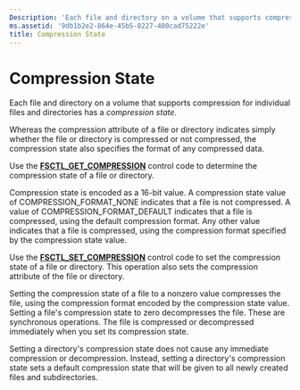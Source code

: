 ```yaml
---
Description: 'Each file and directory on a volume that supports compression for individual files and directories has a compression state.'
ms.assetid: '9db1b2e2-864e-45b5-8227-400cad75222e'
title: Compression State
---
```


# Compression State

Each file and directory on a volume that supports compression for individual files and directories has a *compression state*.

Whereas the compression attribute of a file or directory indicates simply whether the file or directory is compressed or not compressed, the compression state also specifies the format of any compressed data.

Use the [**FSCTL\_GET\_COMPRESSION**](fsctl-get-compression.md) control code to determine the compression state of a file or directory.

Compression state is encoded as a 16-bit value. A compression state value of COMPRESSION\_FORMAT\_NONE indicates that a file is not compressed. A value of COMPRESSION\_FORMAT\_DEFAULT indicates that a file is compressed, using the default compression format. Any other value indicates that a file is compressed, using the compression format specified by the compression state value.

Use the [**FSCTL\_SET\_COMPRESSION**](fsctl-set-compression.md) control code to set the compression state of a file or directory. This operation also sets the compression attribute of the file or directory.

Setting the compression state of a file to a nonzero value compresses the file, using the compression format encoded by the compression state value. Setting a file's compression state to zero decompresses the file. These are synchronous operations. The file is compressed or decompressed immediately when you set its compression state.

Setting a directory's compression state does not cause any immediate compression or decompression. Instead, setting a directory's compression state sets a default compression state that will be given to all newly created files and subdirectories.

 

 



